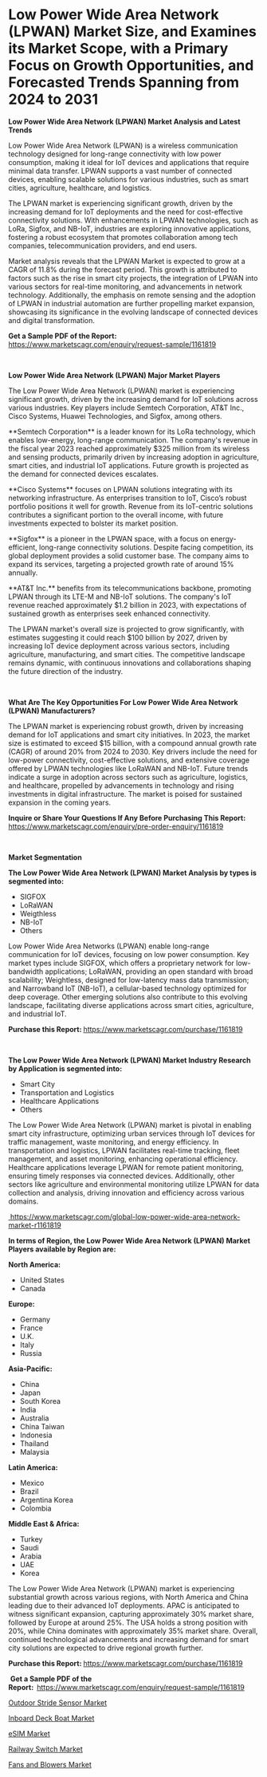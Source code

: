<p><h1>Low Power Wide Area Network (LPWAN) Market Size, and Examines its Market Scope, with a Primary Focus on Growth Opportunities, and Forecasted Trends Spanning from 2024 to 2031</h1></p><p><strong>Low Power Wide Area Network (LPWAN) Market Analysis and Latest Trends</strong></p>
<p><p>Low Power Wide Area Network (LPWAN) is a wireless communication technology designed for long-range connectivity with low power consumption, making it ideal for IoT devices and applications that require minimal data transfer. LPWAN supports a vast number of connected devices, enabling scalable solutions for various industries, such as smart cities, agriculture, healthcare, and logistics.</p><p>The LPWAN market is experiencing significant growth, driven by the increasing demand for IoT deployments and the need for cost-effective connectivity solutions. With enhancements in LPWAN technologies, such as LoRa, Sigfox, and NB-IoT, industries are exploring innovative applications, fostering a robust ecosystem that promotes collaboration among tech companies, telecommunication providers, and end users.</p><p>Market analysis reveals that the LPWAN Market is expected to grow at a CAGR of 11.8% during the forecast period. This growth is attributed to factors such as the rise in smart city projects, the integration of LPWAN into various sectors for real-time monitoring, and advancements in network technology. Additionally, the emphasis on remote sensing and the adoption of LPWAN in industrial automation are further propelling market expansion, showcasing its significance in the evolving landscape of connected devices and digital transformation.</p></p>
<p><strong>Get a Sample PDF of the Report:&nbsp;</strong> <a href="https://www.marketscagr.com/enquiry/request-sample/1161819?utm_campaign=1278&utm_medium=2&utm_source=Github&utm_content=ia&utm_term=29092024&utm_id=low-power-wide-area-network-lpwan">https://www.marketscagr.com/enquiry/request-sample/1161819</a></p>
<p>&nbsp;</p>
<p><strong>Low Power Wide Area Network (LPWAN) Major Market Players</strong></p>
<p><p>The Low Power Wide Area Network (LPWAN) market is experiencing significant growth, driven by the increasing demand for IoT solutions across various industries. Key players include Semtech Corporation, AT&T Inc., Cisco Systems, Huawei Technologies, and Sigfox, among others.</p><p>**Semtech Corporation** is a leader known for its LoRa technology, which enables low-energy, long-range communication. The company's revenue in the fiscal year 2023 reached approximately $325 million from its wireless and sensing products, primarily driven by increasing adoption in agriculture, smart cities, and industrial IoT applications. Future growth is projected as the demand for connected devices escalates.</p><p>**Cisco Systems** focuses on LPWAN solutions integrating with its networking infrastructure. As enterprises transition to IoT, Cisco’s robust portfolio positions it well for growth. Revenue from its IoT-centric solutions contributes a significant portion to the overall income, with future investments expected to bolster its market position.</p><p>**Sigfox** is a pioneer in the LPWAN space, with a focus on energy-efficient, long-range connectivity solutions. Despite facing competition, its global deployment provides a solid customer base. The company aims to expand its services, targeting a projected growth rate of around 15% annually.</p><p>**AT&T Inc.** benefits from its telecommunications backbone, promoting LPWAN through its LTE-M and NB-IoT solutions. The company's IoT revenue reached approximately $1.2 billion in 2023, with expectations of sustained growth as enterprises seek enhanced connectivity.</p><p>The LPWAN market's overall size is projected to grow significantly, with estimates suggesting it could reach $100 billion by 2027, driven by increasing IoT device deployment across various sectors, including agriculture, manufacturing, and smart cities. The competitive landscape remains dynamic, with continuous innovations and collaborations shaping the future direction of the industry.</p></p>
<p>&nbsp;</p>
<p><strong>What Are The Key Opportunities For Low Power Wide Area Network (LPWAN) Manufacturers?</strong></p>
<p><p>The LPWAN market is experiencing robust growth, driven by increasing demand for IoT applications and smart city initiatives. In 2023, the market size is estimated to exceed $15 billion, with a compound annual growth rate (CAGR) of around 20% from 2024 to 2030. Key drivers include the need for low-power connectivity, cost-effective solutions, and extensive coverage offered by LPWAN technologies like LoRaWAN and NB-IoT. Future trends indicate a surge in adoption across sectors such as agriculture, logistics, and healthcare, propelled by advancements in technology and rising investments in digital infrastructure. The market is poised for sustained expansion in the coming years.</p></p>
<p><strong>Inquire or Share Your Questions If Any Before Purchasing This Report:</strong> <a href="https://www.marketscagr.com/enquiry/pre-order-enquiry/1161819?utm_campaign=1278&utm_medium=2&utm_source=Github&utm_content=ia&utm_term=29092024&utm_id=low-power-wide-area-network-lpwan">https://www.marketscagr.com/enquiry/pre-order-enquiry/1161819</a></p>
<p>&nbsp;</p>
<p><strong>Market Segmentation</strong></p>
<p><strong>The Low Power Wide Area Network (LPWAN) Market Analysis by types is segmented into:</strong></p>
<p><ul><li>SIGFOX</li><li>LoRaWAN</li><li>Weigthless</li><li>NB-IoT</li><li>Others</li></ul></p>
<p><p>Low Power Wide Area Networks (LPWAN) enable long-range communication for IoT devices, focusing on low power consumption. Key market types include SIGFOX, which offers a proprietary network for low-bandwidth applications; LoRaWAN, providing an open standard with broad scalability; Weightless, designed for low-latency mass data transmission; and Narrowband IoT (NB-IoT), a cellular-based technology optimized for deep coverage. Other emerging solutions also contribute to this evolving landscape, facilitating diverse applications across smart cities, agriculture, and industrial IoT.</p></p>
<p><strong>Purchase this Report:&nbsp;</strong><a href="https://www.marketscagr.com/purchase/1161819?utm_campaign=1278&utm_medium=2&utm_source=Github&utm_content=ia&utm_term=29092024&utm_id=low-power-wide-area-network-lpwan">https://www.marketscagr.com/purchase/1161819</a></p>
<p>&nbsp;</p>
<p><strong>The Low Power Wide Area Network (LPWAN) Market Industry Research by Application is segmented into:</strong></p>
<p><ul><li>Smart City</li><li>Transportation and Logistics</li><li>Healthcare Applications</li><li>Others</li></ul></p>
<p><p>The Low Power Wide Area Network (LPWAN) market is pivotal in enabling smart city infrastructure, optimizing urban services through IoT devices for traffic management, waste monitoring, and energy efficiency. In transportation and logistics, LPWAN facilitates real-time tracking, fleet management, and asset monitoring, enhancing operational efficiency. Healthcare applications leverage LPWAN for remote patient monitoring, ensuring timely responses via connected devices. Additionally, other sectors like agriculture and environmental monitoring utilize LPWAN for data collection and analysis, driving innovation and efficiency across various domains.</p></p>
<p><a href="https://www.marketscagr.com/global-low-power-wide-area-network-market-r1161819?utm_campaign=1278&utm_medium=2&utm_source=Github&utm_content=ia&utm_term=29092024&utm_id=low-power-wide-area-network-lpwan">&nbsp;https://www.marketscagr.com/global-low-power-wide-area-network-market-r1161819</a></p>
<p><strong>In terms of Region, the Low Power Wide Area Network (LPWAN) Market Players available by Region are:</strong></p>
<p>
    <p> <strong> North America: </strong>
        <ul>
            <li>United States</li>
            <li>Canada</li>
        </ul>
        </p> 
    <p> <strong> Europe: </strong>
        <ul>
            <li>Germany</li>
            <li>France</li>
            <li>U.K.</li>
            <li>Italy</li>
            <li>Russia</li>
        </ul>
        </p> 
    <p> <strong> Asia-Pacific: </strong>
        <ul>
            <li>China</li>
            <li>Japan</li>
            <li>South Korea</li>
            <li>India</li>
            <li>Australia</li>
            <li>China Taiwan</li>
            <li>Indonesia</li>
            <li>Thailand</li>
            <li>Malaysia</li>
        </ul>
        </p> 
    <p> <strong> Latin America: </strong>
        <ul>
            <li>Mexico</li>
            <li>Brazil</li>
            <li>Argentina Korea</li>
            <li>Colombia</li>
        </ul>
        </p> 
    <p> <strong> Middle East & Africa: </strong>
        <ul>
            <li>Turkey</li>
            <li>Saudi</li>
            <li>Arabia</li>
            <li>UAE</li>
            <li>Korea</li>
        </ul>
    </p>
    </p>
<p><p>The Low Power Wide Area Network (LPWAN) market is experiencing substantial growth across various regions, with North America and China leading due to their advanced IoT deployments. APAC is anticipated to witness significant expansion, capturing approximately 30% market share, followed by Europe at around 25%. The USA holds a strong position with 20%, while China dominates with approximately 35% market share. Overall, continued technological advancements and increasing demand for smart city solutions are expected to drive regional growth further.</p></p>
<p><strong>Purchase this Report: </strong><a href="https://www.marketscagr.com/purchase/1161819?utm_campaign=1278&utm_medium=2&utm_source=Github&utm_content=ia&utm_term=29092024&utm_id=low-power-wide-area-network-lpwan">https://www.marketscagr.com/purchase/1161819</a></p>
<p>&nbsp;<strong>Get a Sample PDF of the Report:&nbsp;&nbsp;</strong><a href="https://www.marketscagr.com/enquiry/request-sample/1161819?utm_campaign=1278&utm_medium=2&utm_source=Github&utm_content=ia&utm_term=29092024&utm_id=low-power-wide-area-network-lpwan">https://www.marketscagr.com/enquiry/request-sample/1161819</a></p>
<p><strong></strong></p>
<p><p><a href="https://issuu.com/reportprime-2/docs/outdoor-stride-sensor-market-size-2_a46d961409ec0f?utm_campaign=1278&utm_medium=2&utm_source=Github&utm_content=ia&utm_term=29092024&utm_id=low-power-wide-area-network-lpwan">Outdoor Stride Sensor Market</a></p><p><a href="https://www.linkedin.com/pulse/global-inboard-deck-boat-market-focus-application-7uqce?utm_campaign=1278&utm_medium=2&utm_source=Github&utm_content=ia&utm_term=29092024&utm_id=low-power-wide-area-network-lpwan">Inboard Deck Boat Market</a></p><p><a href="https://issuu.com/reportprime-2/docs/esim-market-size-2030.pptx_c4f82a090d8115?utm_campaign=1278&utm_medium=2&utm_source=Github&utm_content=ia&utm_term=29092024&utm_id=low-power-wide-area-network-lpwan">eSIM Market</a></p><p><a href="https://www.linkedin.com/pulse/market-forecast-global-railway-switch-trends-impact-analysis-crwke?utm_campaign=1278&utm_medium=2&utm_source=Github&utm_content=ia&utm_term=29092024&utm_id=low-power-wide-area-network-lpwan">Railway Switch Market</a></p><p><a href="https://www.linkedin.com/pulse/emerging-market-trends-regional-analysis-fans-blowers-fz46e?utm_campaign=1278&utm_medium=2&utm_source=Github&utm_content=ia&utm_term=29092024&utm_id=low-power-wide-area-network-lpwan">Fans and Blowers Market</a></p></p>